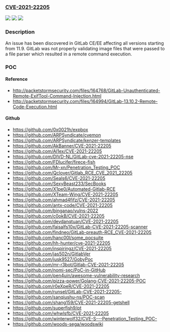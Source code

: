 ### [CVE-2021-22205](https://cve.mitre.org/cgi-bin/cvename.cgi?name=CVE-2021-22205)
![](https://img.shields.io/static/v1?label=Product&message=GitLab&color=blue)
![](https://img.shields.io/static/v1?label=Version&message=n%2Fa&color=blue)
![](https://img.shields.io/static/v1?label=Vulnerability&message=Improper%20control%20of%20generation%20of%20code%20('code%20injection')%20in%20GitLab&color=brighgreen)

### Description

An issue has been discovered in GitLab CE/EE affecting all versions starting from 11.9. GitLab was not properly validating image files that were passed to a file parser which resulted in a remote command execution.

### POC

#### Reference
- http://packetstormsecurity.com/files/164768/GitLab-Unauthenticated-Remote-ExifTool-Command-Injection.html
- http://packetstormsecurity.com/files/164994/GitLab-13.10.2-Remote-Code-Execution.html

#### Github
- https://github.com/0x0021h/expbox
- https://github.com/ARPSyndicate/cvemon
- https://github.com/ARPSyndicate/kenzer-templates
- https://github.com/AkBanner/CVE-2021-22205
- https://github.com/Al1ex/CVE-2021-22205
- https://github.com/DIVD-NL/GitLab-cve-2021-22205-nse
- https://github.com/FDlucifer/firece-fish
- https://github.com/Mr-xn/Penetration_Testing_POC
- https://github.com/Qclover/Gitlab_RCE_CVE_2021_22205
- https://github.com/Seals6/CVE-2021-22205
- https://github.com/SexyBeast233/SecBooks
- https://github.com/X1pe0/Automated-Gitlab-RCE
- https://github.com/XTeam-Wing/CVE-2021-22205
- https://github.com/ahmad4fifz/CVE-2021-22205
- https://github.com/antx-code/CVE-2021-22205
- https://github.com/binganao/vulns-2022
- https://github.com/c0okB/CVE-2021-22205
- https://github.com/devdanqtuan/CVE-2021-22205
- https://github.com/faisalfs10x/GitLab-CVE-2021-22205-scanner
- https://github.com/findneo/GitLab-preauth-RCE_CVE-2021-22205
- https://github.com/hanc00l/some_pocsuite
- https://github.com/hh-hunter/cve-2021-22205
- https://github.com/inspiringz/CVE-2021-22205
- https://github.com/jas502n/GitlabVer
- https://github.com/jusk9527/GobyPoc
- https://github.com/mr-r3bot/Gitlab-CVE-2021-22205
- https://github.com/nomi-sec/PoC-in-GitHub
- https://github.com/pen4uin/awesome-vulnerability-research
- https://github.com/pizza-power/Golang-CVE-2021-22205-POC
- https://github.com/r0eXpeR/CVE-2021-22205
- https://github.com/runsel/GitLab-CVE-2021-22205-
- https://github.com/sanqiushu-ns/POC-scan
- https://github.com/shang159/CVE-2021-22205-getshell
- https://github.com/superfish9/pt
- https://github.com/whwlsfb/CVE-2021-22205
- https://github.com/winterwolf32/CVE-S---Penetration_Testing_POC-
- https://github.com/woods-sega/woodswiki

